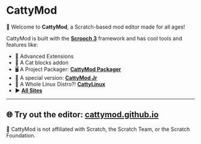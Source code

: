 # CattyMod

🎉 Welcome to **CattyMod**, a Scratch-based mod editor made for all ages!

CattyMod is built with the [**Scrooch 3**](https://scrooch-project.github.io/ad/build/ad.html?mod=CattyMod) framework and has cool tools and features like:
- 🧩 Advanced Extensions
- 🐾 A Cat blocks addon
- 🖥️ A Project Packager: [**CattyMod Packager**](https://cattymod.github.io/packager/)
- 🧒 A special version: [**CattyMod Jr**](https://cattymod.github.io/jr)
- 🤯 A Whole Linux Distro?! [**CattyLinux**](https://cattymod.github.io/linux/)
- ▶️ [**All Sites**](sites.md)
---

🌐 Try out the editor: [cattymod.github.io](https://cattymod.github.io)  
---
🔨 CattyMod is not affiliated with Scratch, the Scratch Team, or the Scratch Foundation.
